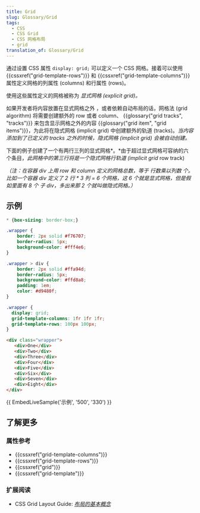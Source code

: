 ```yaml
---
title: Grid
slug: Glossary/Grid
tags:
  - CSS
  - CSS Grid
  - CSS 网格布局
  - grid
translation_of: Glossary/Grid
---
```

通过设置 CSS 属性 `display: grid;` 可以定义一个 CSS 网格。接着可以使用 {{cssxref("grid-template-rows")}} 和 {{cssxref("grid-template-columns")}} 属性定义网格的列属性 (columns) 和行属性 (rows)。

使用这些属性定义的网格被称为 _显式网格 (explicit grid)。_

如果开发者将内容放置在显式网格之外 ，或者依赖自动布局的话，网格法 (grid algorithm) 将需要创建额外的 row 或者 column、 {{glossary("grid tracks", "tracks")}} 来包含显示网格之外的内容 {{glossary("grid item", "grid items")}}，为此将在隐式网格 (implicit grid) 中创建额外的轨道 (tracks)。_当内容添加到了已定义的 tracks 之外的时候，隐式网格 (implicit grid) 会被自动创建。_

下面的例子创建了一个有两行三列的显式网格*。*由于超过显式网格可容纳的六个条目，_此网格中的第三行将是一个隐式网格行轨道 (implicit grid_ row track)

_（注：在容器 div 上用 row 和 column 定义的网格总数，等于 行数乘以列数 个。比如一个容器 div 定义了 2 行 \* 3 列 = 6 个网格，这 6 个就是显式网格，但是假如里面有 8 个 子 div，多出来那 2 个就叫做隐式网格。）_

## 示例

```css hidden
* {box-sizing: border-box;}

.wrapper {
    border: 2px solid #f76707;
    border-radius: 5px;
    background-color: #fff4e6;
}

.wrapper > div {
    border: 2px solid #ffa94d;
    border-radius: 5px;
    background-color: #ffd8a8;
    padding: 1em;
    color: #d9480f;
}
```

```css
.wrapper {
  display: grid;
  grid-template-columns: 1fr 1fr 1fr;
  grid-template-rows: 100px 100px;
}
```

```html
<div class="wrapper">
   <div>One</div>
   <div>Two</div>
   <div>Three</div>
   <div>Four</div>
   <div>Five</div>
   <div>Six</div>
   <div>Seven</div>
   <div>Eight</div>
</div>
```

{{ EmbedLiveSample('示例', '500', '330') }}

## 了解更多

### 属性参考

- {{cssxref("grid-template-columns")}}
- {{cssxref("grid-template-rows")}}
- {{cssxref("grid")}}
- {{cssxref("grid-template")}}

### 扩展阅读

- CSS Grid Layout Guide: _[布局的基本概念](/zh-CN/docs/Web/CSS/CSS_Grid_Layout/Basic_Concepts_of_Grid_Layout)_
